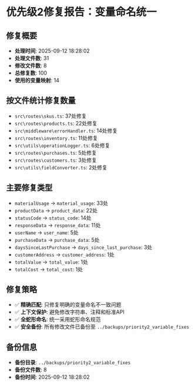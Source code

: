 # 优先级2修复报告：变量命名统一

## 修复概要

- **处理时间**: 2025-09-12 18:28:02
- **处理文件数**: 31
- **修改文件数**: 8
- **总修复数**: 100
- **使用的变量映射**: 14

## 按文件统计修复数量

- `src\routes\skus.ts`: 37处修复
- `src\routes\products.ts`: 22处修复
- `src\middleware\errorHandler.ts`: 14处修复
- `src\routes\inventory.ts`: 11处修复
- `src\utils\operationLogger.ts`: 6处修复
- `src\routes\purchases.ts`: 5处修复
- `src\routes\customers.ts`: 3处修复
- `src\utils\fieldConverter.ts`: 2处修复


## 主要修复类型

- `materialUsage` → `material_usage`: 33处
- `productData` → `product_data`: 22处
- `statusCode` → `status_code`: 14处
- `responseData` → `response_data`: 11处
- `userName` → `user_name`: 5处
- `purchaseData` → `purchase_data`: 5处
- `daysSinceLastPurchase` → `days_since_last_purchase`: 3处
- `customerAddress` → `customer_address`: 1处
- `totalValue` → `total_value`: 1处
- `totalCost` → `total_cost`: 1处


## 修复策略

- ✅ **精确匹配**: 只修复明确的变量命名不一致问题
- ✅ **上下文保护**: 避免修改字符串、注释和标准API
- ✅ **全蛇形命名**: 统一采用蛇形命名规范
- ✅ **安全备份**: 所有修改文件已备份至 `../backups/priority2_variable_fixes`

## 备份信息

- **备份目录**: `../backups/priority2_variable_fixes`
- **备份文件数**: 8
- **备份时间**: 2025-09-12 18:28:02

